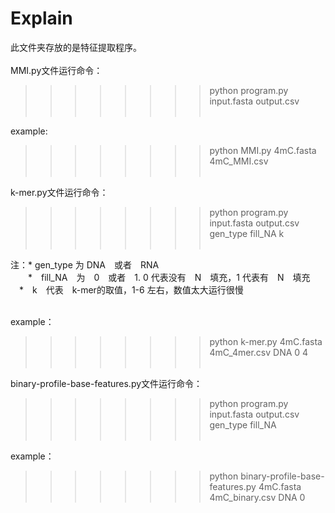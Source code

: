 # Explain
此文件夹存放的是特征提取程序。<br><br>
MMI.py文件运行命令：<br>
>>>>>>>>python program.py input.fasta output.csv<br><br>
        
example: <br>
>>>>>>>>python MMI.py 4mC.fasta 4mC_MMI.csv<br><br>

k-mer.py文件运行命令：<br>
>>>>>>>>python program.py input.fasta output.csv gen_type fill_NA k<br><br>
        
  注：*  gen_type 为 DNA　或者　RNA<br>
  　　*　fill_NA　为　0　或者　1. 0 代表没有　N　填充，1 代表有　N　填充<br>
    　*　k　代表　k-mer的取值，1-6 左右，数值太大运行很慢<br><br>

example：<br>
>>>>>>>>python k-mer.py 4mC.fasta 4mC_4mer.csv DNA 0 4<br><br>
        
binary-profile-base-features.py文件运行命令：<br>
>>>>>>>>python program.py input.fasta output.csv gen_type fill_NA<br><br>
         
example：<br>
>>>>>>>>python binary-profile-base-features.py 4mC.fasta 4mC_binary.csv DNA 0<br>

    　
